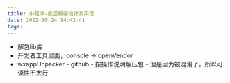 ```yaml
---
title: 小程序-底层框架设计及实现
date: 2022-10-24 14:42:41
tags:
---
```

- 解包lib库
- 开发者工具里面，console -> openVendor
- wxappUnpacker - github - 按操作说明解压包 - 但是因为被混淆了，所以可读性不太行